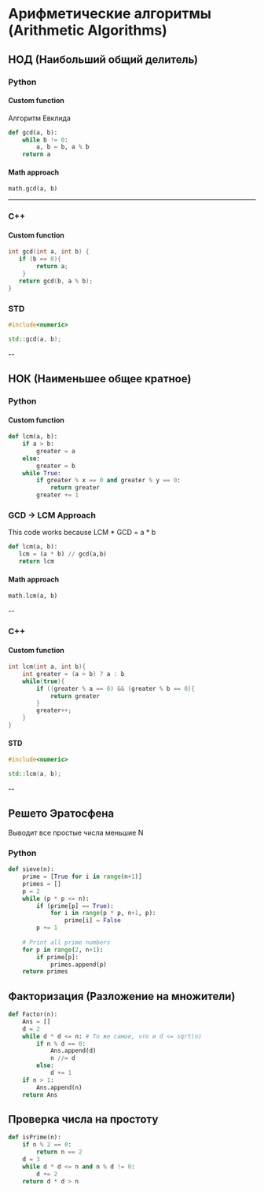 # Арифметические алгоритмы (Arithmetic Algorithms)

## НОД (Наибольший общий делитель)

### Python
#### Custom function
Алгоритм Евклида

```python
def gcd(a, b): 
    while b != 0: 
        a, b = b, a % b 
    return a
```
#### Math approach
```python
math.gcd(a, b)
```
---
### C++
#### Custom function
```cpp
int gcd(int a, int b) {
   if (b == 0){
   		return a;
   	}
   return gcd(b, a % b);
}
```
### STD
```cpp
#include<numeric>

std::gcd(a, b);
```
--
## НОК (Наименьшее общее кратное)
### Python
#### Custom function
```python
def lcm(a, b):
	if a > b:
		greater = a
	else:
		greater = b
	while True:
		if greater % x == 0 and greater % y == 0:
			return greater
		greater += 1
```
### GCD -> LCM Approach
This code works because LCM * GCD = a * b

```python
def lcm(a, b):
   lcm = (a * b) // gcd(a,b)
   return lcm
```
#### Math approach
```python
math.lcm(a, b)
```
--
### C++
#### Custom function
```cpp
int lcm(int a, int b){
	int greater = (a > b) ? a : b
	while(true){
		if ((greater % a == 0) && (greater % b == 0){
			return greater
		} 
		greater++;
	}
}
```
#### STD
```cpp
#include<numeric>

std::lcm(a, b);
```
--
## Решето Эратосфена
Выводит все простые числа меньшие N
### Python
```python
def sieve(n):
    prime = [True for i in range(n+1)]
    primes = []
    p = 2
    while (p * p <= n):
        if (prime[p] == True):
            for i in range(p * p, n+1, p):
                prime[i] = False
        p += 1
 
    # Print all prime numbers
    for p in range(2, n+1):
        if prime[p]:
            primes.append(p)
    return primes
```
## Факторизация (Разложение на множители)
```python
def Factor(n):
    Ans = []
    d = 2
    while d * d <= n: # То же самое, что и d <= sqrt(n)
        if n % d == 0:
            Ans.append(d)
            n //= d
        else:
            d += 1
    if n > 1:
        Ans.append(n)
    return Ans
```
## Проверка числа на простоту
```python
def isPrime(n):
    if n % 2 == 0:
        return n == 2
    d = 3
    while d * d <= n and n % d != 0:
        d += 2
    return d * d > n
```
